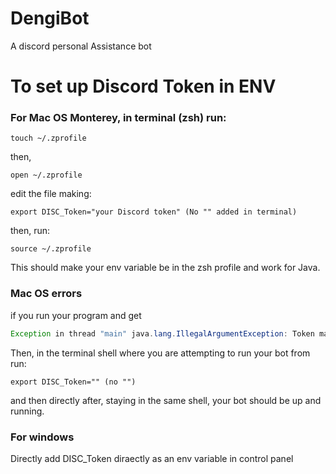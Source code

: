 # DengiBot
A discord personal Assistance bot

# To set up Discord Token in ENV 

### For Mac OS Monterey, in terminal (zsh) run:
```
touch ~/.zprofile 
```
then,
```
open ~/.zprofile  
```
edit the file making:
```
export DISC_Token="your Discord token" (No "" added in terminal) 
```
then, run:
```
source ~/.zprofile
```
This should make your env variable be in the zsh profile and work for Java.

### Mac OS errors 
if you run your program and get 
```Java
Exception in thread "main" java.lang.IllegalArgumentException: Token may not be null
```
Then, in the terminal shell where you are attempting to run your bot from run:
```
export DISC_Token="" (no "")
```
and then directly after, staying in the same shell, your bot should be up and running.

### For windows

Directly add DISC_Token diraectly as an env variable in control panel